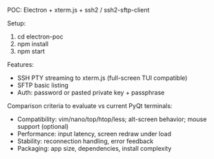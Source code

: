 POC: Electron + xterm.js + ssh2 / ssh2-sftp-client

Setup:
1) cd electron-poc
2) npm install
3) npm start

Features:
- SSH PTY streaming to xterm.js (full-screen TUI compatible)
- SFTP basic listing
- Auth: password or pasted private key + passphrase

Comparison criteria to evaluate vs current PyQt terminals:
- Compatibility: vim/nano/top/htop/less; alt-screen behavior; mouse support (optional)
- Performance: input latency, screen redraw under load
- Stability: reconnection handling, error feedback
- Packaging: app size, dependencies, install complexity
